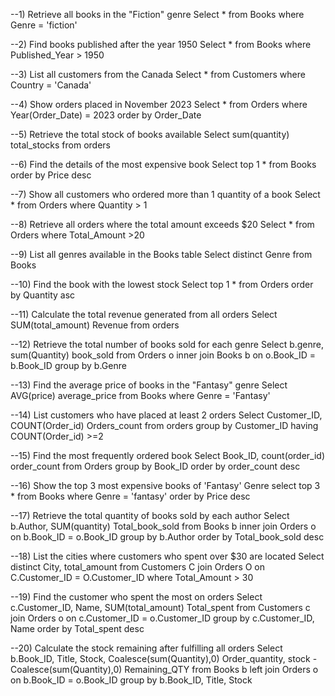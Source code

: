 --1) Retrieve all books in the "Fiction" genre
Select * from Books where Genre = 'fiction'

--2) Find books published after the year 1950
Select * from Books  where Published_Year > 1950

--3) List all customers from the Canada
Select * from Customers where Country = 'Canada'

--4) Show orders placed in November 2023
Select * from Orders where Year(Order_Date) = 2023 order by Order_Date

--5) Retrieve the total stock of books available
Select sum(quantity) total_stocks from orders

--6) Find the details of the most expensive book
Select top 1 * from Books order by Price desc

--7) Show all customers who ordered more than 1 quantity of a book
Select * from Orders where Quantity > 1

--8) Retrieve all orders where the total amount exceeds $20
Select * from Orders where Total_Amount  >20

--9) List all genres available in the Books table
Select distinct Genre from Books

--10) Find the book with the lowest stock
Select top 1 * from Orders order by Quantity asc

--11) Calculate the total revenue generated from all orders
Select SUM(total_amount) Revenue from orders

--12) Retrieve the total number of books sold for each genre
Select b.genre, sum(Quantity) book_sold 
	from Orders o inner join Books b on o.Book_ID = b.Book_ID 
group by b.Genre

--13) Find the average price of books in the "Fantasy" genre
Select AVG(price) average_price from Books where Genre = 'Fantasy'

--14) List customers who have placed at least 2 orders
Select Customer_ID, COUNT(Order_id) Orders_count
	from orders 
group by Customer_ID 
having COUNT(Order_id) >=2

--15) Find the most frequently ordered book
Select Book_ID, count(order_id) order_count 
	from Orders 
group by Book_ID 
order by order_count desc

--16) Show the top 3 most expensive books of 'Fantasy' Genre
select top 3 * from Books where Genre = 'fantasy' order by Price desc

--17) Retrieve the total quantity of books sold by each author
Select b.Author, SUM(quantity) Total_book_sold
	from Books b inner join Orders o on b.Book_ID = o.Book_ID
group by b.Author 
order by Total_book_sold desc

--18) List the cities where customers who spent over $30 are located
Select distinct City, total_amount
	from Customers C join Orders O on C.Customer_ID = O.Customer_ID
	where Total_Amount > 30 

--19) Find the customer who spent the most on orders
Select c.Customer_ID, Name, SUM(total_amount) Total_spent
from Customers c join Orders o on c.Customer_ID = o.Customer_ID
group by c.Customer_ID, Name order by Total_spent desc

--20) Calculate the stock remaining after fulfilling all orders
Select b.Book_ID, Title, Stock, Coalesce(sum(Quantity),0) Order_quantity,
stock - Coalesce(sum(Quantity),0) Remaining_QTY 
	from Books b left join Orders o on b.Book_ID = o.Book_ID
	group by b.Book_ID, Title, Stock
